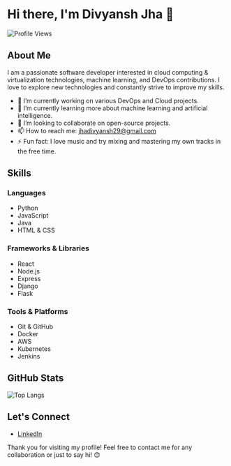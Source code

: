 # Hi there, I'm Divyansh Jha 👋

![Profile Views](https://komarev.com/ghpvc/?username=itsdivyanshjha&color=brightgreen)

## About Me

I am a passionate software developer interested in cloud computing & virtualization technologies, machine learning, and DevOps contributions. I love to explore new technologies and constantly strive to improve my skills.

- 🔭 I’m currently working on various DevOps and Cloud projects.
- 🌱 I’m currently learning more about machine learning and artificial intelligence.
- 👯 I’m looking to collaborate on open-source projects.
- 📫 How to reach me: [jhadivyansh29@gmail.com](mailto:jhadivyansh29@gmail.com)
- ⚡ Fun fact: I love music and try mixing and mastering my own tracks in the free time.

## Skills

### Languages
- Python
- JavaScript
- Java
- HTML & CSS

### Frameworks & Libraries
- React
- Node.js
- Express
- Django
- Flask

### Tools & Platforms
- Git & GitHub
- Docker
- AWS
- Kubernetes
- Jenkins

## GitHub Stats

![Top Langs](https://github-readme-stats.vercel.app/api/top-langs/?username=itsdivyanshjha&layout=compact&theme=radical)

## Let's Connect

- [LinkedIn](https://www.linkedin.com/in/itsdivyanshjha/)

Thank you for visiting my profile! Feel free to contact me for any collaboration or just to say hi! 😊
